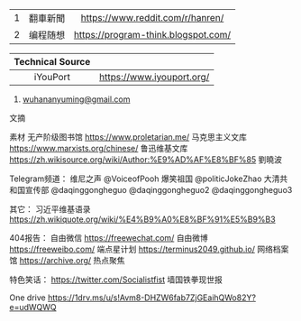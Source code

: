 ||||
|:-:|:-:|:-:|
|1|翻車新聞|https://www.reddit.com/r/hanren/|
|2|编程随想|https://program-think.blogspot.com/|

|Technical Source||
|:-:|:-:|
|iYouPort|https://www.iyouport.org/|

1. wuhananyuming@gmail.com

文摘

素材
无产阶级图书馆
https://www.proletarian.me/
马克思主义文库
https://www.marxists.org/chinese/
鲁迅维基文库
https://zh.wikisource.org/wiki/Author:%E9%AD%AF%E8%BF%85 
劉曉波

Telegram频道： 
维尼之声
@VoiceofPooh 
爆笑祖国
@politicJokeZhao
大清共和国宣传部
@daqinggongheguo
@daqinggongheguo2
@daqinggongheguo3

其它：
习近平维基语录
https://zh.wikiquote.org/wiki/%E4%B9%A0%E8%BF%91%E5%B9%B3

404报告：
自由微信
https://freewechat.com/
自由微博
https://freeweibo.com/ 
端点星计划
https://terminus2049.github.io/ 
网络档案馆
https://archive.org/
热点聚焦

特色笑话：
https://twitter.com/Socialistfist 墙国铁拳现世报

One drive
https://1drv.ms/u/s!Avm8-DHZW6fab7ZjGEaihQWo82Y?e=udWQWQ
